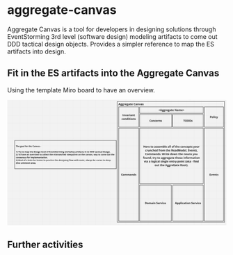 # aggregate-canvas
Aggregate Canvas is a tool for developers in designing solutions through EventStorming 3rd level (software design) modeling artifacts to come out DDD tactical design objects. Provides a simpler reference to map the ES artifacts into design.


## Fit in the ES artifacts into the Aggregate Canvas

Using the template Miro board to have an overview.


![](images/aggregatecanvas.png)

## Further activities
